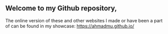## Welcome to my Github repository, 
The online version of these and other websites I made or have been a part of can be found in my showcase:
https://ahmadmu.github.io/
